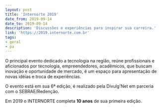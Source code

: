 ```yaml
---
layout: post
title: 'Internorte 2019'
date_from: 2019-09-14
date_to: 2019-09-14
description: 'Discussões e experiências para inspirar sua carreira.'
link: 'https://2019.internorte.com.br'
tags:
- geral
- pa
---
```


O principal evento dedicado a tecnologia na região, reúne profissionais e aficionados por tecnologia, empreendedores, acadêmicos, 
que buscam inovação e oportunidade de mercado, é um espaço para apresentação de novas idéias e troca de experiências. 

O evento está em sua 6ª edição, é realizado pela Divulg'Net em parceria com o SEBRAE/Redenção.


Em 2019 o INTERNORTE completa **10 anos** de sua primeira edição.
